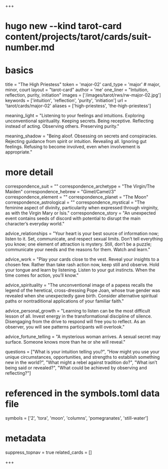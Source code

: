+++
# hugo new --kind tarot-card content/projects/tarot/cards/suit-number.md
# basics
title     		 = "The High Priestess"
token					 = 'major-02'
card_type			 = 'major' # major, minor, court
layout				 = "tarot-card"
author    		 = 'me'
one_liner 		 = "Intuition, reflection, purity, initiation"
images				 = ['/images/tarot/rws/rw-major-02.jpg']
keywords			 = ['intuition', 'reflection', 'purity', 'initiation']
url						 = 'tarot/cards/major-02'
aliases				 = ['high-priestess', 'the-high-priestess']

meaning_light  = "Listening to your feelings and intuitions. Exploring unconventional spirituality. Keeping secrets. Being receptive. Reflecting instead of acting. Observing others. Preserving purity."

meaning_shadow = "Being aloof. Obsessing on secrets and conspiracies. Rejecting guidance from spirit or intuition. Revealing all. Ignoring gut feelings. Refusing to become involved, even when involvement is appropriate."

# more detail
correspondence_suit 				= ""
correspondence_archetype 		= "The Virgin/The Maiden"
correspondence_hebrew 			= "Gimel/Camel/3"
correspondence_element 			= ""
correspondence_planet 			= "The Moon"
correspondence_astrological = ""
correspondence_mystical 		= "The feminine aspect of divinity, particularity when expressed through virginity, as with the Virgin Mary or Isis."
correspondence_story 				= "An unexpected event contains seeds of discord with potential to disrupt the main character’s everyday world."

advice_relationships 	 = "Your heart is your best source of information now; listen to it. Set, communicate, and respect sexual limits. Don’t tell everything you know; one element of attraction is mystery. Still, don’t be a puzzle; communicate your needs and the reasons for them. Watch and learn."

advice_work 					 = "Play your cards close to the vest. Reveal your insights to a chosen few. Rather than take rash action now, keep still and observe. Hold your tongue and learn by listening. Listen to your gut instincts. When the time comes for action, you’ll know."

advice_spirituality 	 = "The unconventional image of a papess recalls the legend of the heretical, cross-dressing Pope Joan, whose true gender was revealed when she unexpectedly gave birth. Consider alternative spiritual paths or nontraditional applications of your familiar faith."

advice_personal_growth = "Learning to listen can be the most difficult lesson of all. Invest energy in the transformational discipline of silence. Disengaging from the drive to respond will free you to reflect. As an observer, you will see patterns participants will overlook."

advice_fortune_telling = "A mysterious woman arrives. A sexual secret may surface. Someone knows more than he or she will reveal."

questions	= ["What is your intuition telling you?", "How might you use your unique circumstances, opportunities, and strengths to establish something new in the world?", "What might a rebel against tradition do?", "What isn’t being said or revealed?", "What could be achieved by observing and reflecting?"]

# referenced in the symbols.toml data file
symbols	  = ['2', 'tora', 'moon', 'columns', 'pomegranates', 'still-water']

# metadata
suppress_topnav = true
related_cards 	= []

+++